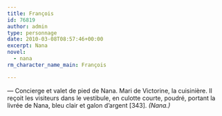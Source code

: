 ```yaml
---
title: François
id: 76819
author: admin
type: personnage
date: 2010-03-08T08:57:46+00:00
excerpt: Nana
novel:
  - nana
rm_character_name_main: François

---
```

— Concierge et valet de pied de Nana. Mari de Victorine, la cuisinière. Il reçoit les visiteurs dans le vestibule, en culotte courte, poudré, portant la livrée de Nana, bleu clair et galon d&rsquo;argent [343]. _(Nana.)_
